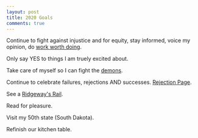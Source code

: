```yaml
---
layout: post
title: 2020 Goals
comments: true
---
```


Continue to fight against injustice and for equity, stay informed, voice my opinion, do [work worth doing](https://www.goodreads.com/quotes/824611-the-greatest-gift-life-has-to-offer-is-the-opportunity). 

Only say YES to things I am truely excited about.

Take care of myself so I can fight the [demons](https://lucybellwood.com/100-demon-dialogues/).

Continue to celebrate failures, rejections AND successes. [Rejection Page](http://aurielfournier.github.io/rejection/). 

See a [Ridgeway's Rail](https://www.allaboutbirds.org/guide/Ridgways_Rail/overview).

Read for pleasure. 

Visit my 50th state (South Dakota). 

Refinish our kitchen table. 


